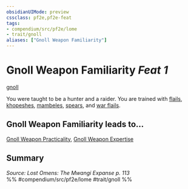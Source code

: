 ```yaml
---
obsidianUIMode: preview
cssclass: pf2e,pf2e-feat
tags:
- compendium/src/pf2e/lome
- trait/gnoll
aliases: ["Gnoll Weapon Familiarity"]
---
```

# Gnoll Weapon Familiarity  *Feat 1*  
[gnoll](../../Rules/traits/gnoll-b1.md)  


You were taught to be a hunter and a raider. You are trained with [flails](../equipment/items/flail.md), [khopeshes](../equipment/items/khopesh-logm.md), [mambeles](../equipment/items/mambele-logm.md), [spears](../equipment/items/spear.md), and [war flails](../equipment/items/war-flail.md).

## Gnoll Weapon Familiarity leads to...

[Gnoll Weapon Practicality](gnoll-weapon-practicality-lome.md), [Gnoll Weapon Expertise](gnoll-weapon-expertise-lome.md)

## Summary

*Source: Lost Omens: The Mwangi Expanse p. 113*  
%% #compendium/src/pf2e/lome #trait/gnoll %%